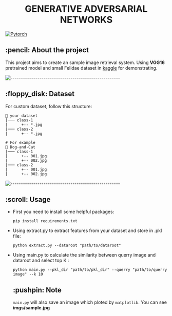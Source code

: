 <h1 align="center"> GENERATIVE ADVERSARIAL NETWORKS </h1>

[![Pytorch](https://img.shields.io/badge/PyTorch-%23EE4C2C.svg?style=for-the-badge&logo=PyTorch&logoColor=white)](https://pytorch.org/)

<h2> :pencil: About the project </h2>

This project aims to create an sample image retrieval system. Using **VGG16** pretrained model and small Felidae dataset in [kaggle](https://www.kaggle.com/vishweshsalodkar/wild-animals) for demonstrating.

![-----------------------------------------------------](https://raw.githubusercontent.com/andreasbm/readme/master/assets/lines/rainbow.png)

<h2> :floppy_disk: Dataset </h2>

For custom dataset, follow this structure:

    📂 your dataset
    |─── class-1
    |      +-- *.jpg
    |─── class-2
    |      +-- *.jpg
    
    # For example
    📂 Dog-and-Cat
    |─── class-1
    |      +-- 001.jpg
    |      +-- 002.jpg
    |─── class-2
    |      +-- 001.jpg
    |      +-- 002.jpg        

![-----------------------------------------------------](https://raw.githubusercontent.com/andreasbm/readme/master/assets/lines/rainbow.png)

<h2> :scroll: Usage </h2>
<ul>
<li> First you need to install some helpful packages:</li>
    
`pip install requirements.txt`

<li> Using extract.py to extract features from your dataset and store in .pkl file: </li>

`python extract.py --dataroot "path/to/dataroot"`

<li> Using main.py to calculate the similarity between querry image and dataroot and select top K : </li>

`python main.py --pkl_dir "path/to/pkl_dir" --querry "path/to/querry image" --k 10`

<h2> :pushpin: Note </h2>

`main.py` will also save an image which ploted by `matplotlib`. You can see **imgs/sample.jpg**
